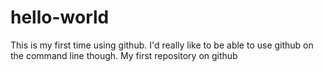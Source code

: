 hello-world
===========
This is my first time using github. I'd really like to be able to use github on the command line though. 
My first repository on github
